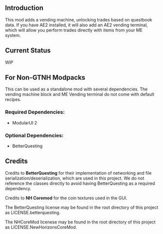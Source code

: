 ## Introduction

This mod adds a vending machine, unlocking trades based on questbook data. If you have AE2 installed, it will also add an AE2 vending terminal, which will allow you perform trades directly with items from your ME system.

## Current Status

WIP

## For Non-GTNH Modpacks

This can be used as a standalone mod with several dependencies. The vending machine block and ME Vending terminal do not come with default recipes.

### Required Dependencies:
- ModularUI 2

### Optional Dependencies:
- BetterQuesting

## Credits

Credits to **BetterQuesting** for their implementation of networking and file serialization/deserialization, which are used in this project. We do not reference the classes directly to avoid having BetterQuesting as a required dependency.

Credits to **NH Coremod** for the coin textures used in the GUI.

The BetterQuesting license may be found in the root directory of this project as LICENSE.betterquesting.

The NHCoreMod licenese may be found in the root directory of this project as LICENSE.NewHorizonsCoreMod.

